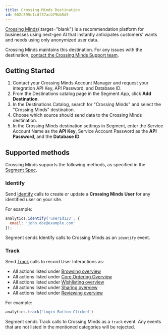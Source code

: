 ```yaml
---
title: Crossing Minds Destination
id: 602c595c1cdf37acb79bb5d5
---
```


[Crossing Minds](https://crossingminds.com/){:target="blank"} is a recommendation platform for businesses using next-gen AI that instantly anticipates customers' wants and needs using only anonymized user data.

Crossing Minds maintains this destination. For any issues with the destination, [contact the Crossing Minds Support team](mailto:support@crossingminds.com).


## Getting Started

1. Contact your Crossing Minds Account Manager and request your integration API Key, API Password, and Database ID.
2. From the Destinations catalog page in the Segment App, click **Add Destination**.
3. In the Destinations Catalog, search for "Crossing Minds" and select the "Crossing Minds" destination.
4. Choose which source should send data to the Crossing Minds destination.
5. In the Crossing Minds destination settings in Segment, enter the Service Account Name as the **API Key**, Service Account Password as the **API Password**, and the **Database ID**.


## Supported methods

Crossing Minds supports the following methods, as specified in the [Segment Spec](/docs/connections/spec).


### Identify

Send [Identify](/docs/connections/spec/identify) calls to create or update a **Crossing Minds User** for any identified user on your site.

For example:
```js
analytics.identify('userId123', {
  email: 'john.doe@example.com'
});
```

Segment sends Identify calls to Crossing Minds as an `identify` event.


### Track

Send [Track](/docs/connections/spec/track) calls to record User Interactions as:

* All actions listed under [Browsing overview](/docs/connections/spec/ecommerce/v2/#browsing-overview)
* All actions listed under [Core Ordering Overview](/docs/connections/spec/ecommerce/v2/#core-ordering-overview)
* All actions listed under [Wishlisting overview](/docs/connections/spec/ecommerce/v2/#wishlisting-overview)
* All actions listed under [Sharing overview](/docs/connections/spec/ecommerce/v2/#sharing-overview)
* All actions listed under [Reviewing overview](/docs/connections/spec/ecommerce/v2/#reviewing-overview)


For example:

```js
analytics.track('Login Button Clicked')
```

Segment sends Track calls to Crossing Minds as a `track` event.
Any events that are not listed in the mentioned categories will be rejected.

